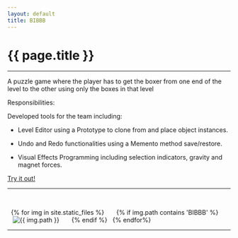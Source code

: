 ```yaml
---
layout: default
title: BIBBB
---
```

# {{ page.title }}

---

A puzzle game where the player has to get the boxer from one end of the level to the other using only the boxes in that level

Responsibilities:

Developed tools for the team including:
+ Level Editor using a Prototype to clone from and place object instances.

+ Undo and Redo functionalities using a Memento method save/restore.

+ Visual Effects Programming including selection indicators, gravity and magnet forces. 

[Try it out!](http://games.digipen.edu/games/bibbb)

---

<html>
    <p class="hasImage">
    {% for img in site.static_files %}
        {% if img.path contains 'BIBBB' %}
            <img src="{{ img.path }}" alt="{{ img.path }}">
        {% endif %}
    {% endfor%}
    </p>
</html>

---
